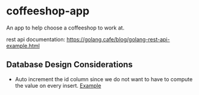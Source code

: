 # coffeeshop-app

An app to help choose a coffeeshop to work at.

rest api documentation: <https://golang.cafe/blog/golang-rest-api-example.html>

## Database Design Considerations

- Auto increment the id column since we do not want to have to compute the value on every insert. [Example](https://www.postgresqltutorial.com/postgresql-tutorial/postgresql-serial/)
